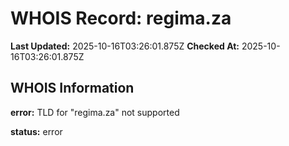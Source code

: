# WHOIS Record: regima.za

**Last Updated:** 2025-10-16T03:26:01.875Z
**Checked At:** 2025-10-16T03:26:01.875Z

## WHOIS Information

**error:** TLD for "regima.za" not supported

**status:** error

